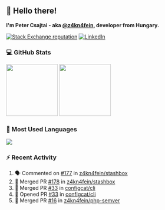 ## 👋 Hello there!

**I'm Peter Csajtai - aka [@z4kn4fein](https://github.com/z4kn4fein), developer from Hungary.**

[![Stack Exchange reputation](https://img.shields.io/stackexchange/stackoverflow/r/8700582?color=orange&label=reputation&logo=stackoverflow&style=for-the-badge)](https://stackoverflow.com/users/8700582)
[![LinkedIn](https://img.shields.io/badge/linkedin-%230077B5.svg?style=for-the-badge&logo=linkedin&logoColor=white)](https://www.linkedin.com/in/csajtai-p%C3%A9ter-45395341/)

### 💻 GitHub Stats

<div>
  <img height="140px" src="https://github-readme-stats-pcsajtai.vercel.app/api?username=z4kn4fein&show_icons=true&hide_border=true&count_private=true&custom_title=Stats&theme=dracula&line_height=24&hide_title=true">
  <img height="140px" src="https://streak-stats.demolab.com?user=z4kn4fein&theme=dracula&hide_border=true">
  
</div>

### :toolbox: Most Used Languages

<img src="https://github-readme-stats-pcsajtai.vercel.app/api/top-langs/?username=z4kn4fein&theme=dracula&hide_border=true&layout=compact&langs_count=8&hide_title=true">

### :zap: Recent Activity

<!--START_SECTION:activity-->
1. 🗣 Commented on [#177](https://github.com/z4kn4fein/stashbox/issues/177#issuecomment-2424792214) in [z4kn4fein/stashbox](https://github.com/z4kn4fein/stashbox)
2. 🎉 Merged PR [#178](https://github.com/z4kn4fein/stashbox/pull/178) in [z4kn4fein/stashbox](https://github.com/z4kn4fein/stashbox)
3. 🎉 Merged PR [#33](https://github.com/configcat/cli/pull/33) in [configcat/cli](https://github.com/configcat/cli)
4. 💪 Opened PR [#33](https://github.com/configcat/cli/pull/33) in [configcat/cli](https://github.com/configcat/cli)
5. 🎉 Merged PR [#16](https://github.com/z4kn4fein/php-semver/pull/16) in [z4kn4fein/php-semver](https://github.com/z4kn4fein/php-semver)
<!--END_SECTION:activity-->
